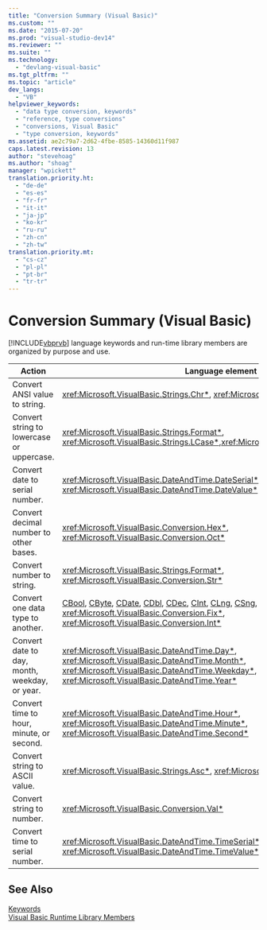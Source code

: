 ```yaml
---
title: "Conversion Summary (Visual Basic)"
ms.custom: ""
ms.date: "2015-07-20"
ms.prod: "visual-studio-dev14"
ms.reviewer: ""
ms.suite: ""
ms.technology: 
  - "devlang-visual-basic"
ms.tgt_pltfrm: ""
ms.topic: "article"
dev_langs: 
  - "VB"
helpviewer_keywords: 
  - "data type conversion, keywords"
  - "reference, type conversions"
  - "conversions, Visual Basic"
  - "type conversion, keywords"
ms.assetid: ae2c79a7-2d62-4fbe-8585-14360d11f987
caps.latest.revision: 13
author: "stevehoag"
ms.author: "shoag"
manager: "wpickett"
translation.priority.ht: 
  - "de-de"
  - "es-es"
  - "fr-fr"
  - "it-it"
  - "ja-jp"
  - "ko-kr"
  - "ru-ru"
  - "zh-cn"
  - "zh-tw"
translation.priority.mt: 
  - "cs-cz"
  - "pl-pl"
  - "pt-br"
  - "tr-tr"
---
```

# Conversion Summary (Visual Basic)
[!INCLUDE[vbprvb](../../../csharp/programming-guide/concepts/linq/includes/vbprvb_md.md)] language keywords and run-time library members are organized by purpose and use.  
  
|Action|Language element|  
|------------|----------------------|  
|Convert ANSI value to string.|<xref:Microsoft.VisualBasic.Strings.Chr*>, <xref:Microsoft.VisualBasic.Strings.ChrW*>|  
|Convert string to lowercase or uppercase.|<xref:Microsoft.VisualBasic.Strings.Format*>, <xref:Microsoft.VisualBasic.Strings.LCase*>,<xref:Microsoft.VisualBasic.Strings.UCase*>|  
|Convert date to serial number.|<xref:Microsoft.VisualBasic.DateAndTime.DateSerial*>, <xref:Microsoft.VisualBasic.DateAndTime.DateValue*>|  
|Convert decimal number to other bases.|<xref:Microsoft.VisualBasic.Conversion.Hex*>, <xref:Microsoft.VisualBasic.Conversion.Oct*>|  
|Convert number to string.|<xref:Microsoft.VisualBasic.Strings.Format*>, <xref:Microsoft.VisualBasic.Conversion.Str*>|  
|Convert one data type to another.|[CBool](../../../visual-basic/language-reference/functions/type-conversion-functions.md), [CByte](../../../visual-basic/language-reference/functions/type-conversion-functions.md), [CDate](../../../visual-basic/language-reference/functions/type-conversion-functions.md), [CDbl](../../../visual-basic/language-reference/functions/type-conversion-functions.md), [CDec](../../../visual-basic/language-reference/functions/type-conversion-functions.md), [CInt](../../../visual-basic/language-reference/functions/type-conversion-functions.md), [CLng](../../../visual-basic/language-reference/functions/type-conversion-functions.md), [CSng](../../../visual-basic/language-reference/functions/type-conversion-functions.md), [CShort](../../../visual-basic/language-reference/functions/type-conversion-functions.md), [CStr](../../../visual-basic/language-reference/functions/type-conversion-functions.md), [CType](../../../visual-basic/language-reference/functions/ctype-function.md), <xref:Microsoft.VisualBasic.Conversion.Fix*>, <xref:Microsoft.VisualBasic.Conversion.Int*>|  
|Convert date to day, month, weekday, or year.|<xref:Microsoft.VisualBasic.DateAndTime.Day*>, <xref:Microsoft.VisualBasic.DateAndTime.Month*>, <xref:Microsoft.VisualBasic.DateAndTime.Weekday*>, <xref:Microsoft.VisualBasic.DateAndTime.Year*>|  
|Convert time to hour, minute, or second.|<xref:Microsoft.VisualBasic.DateAndTime.Hour*>, <xref:Microsoft.VisualBasic.DateAndTime.Minute*>, <xref:Microsoft.VisualBasic.DateAndTime.Second*>|  
|Convert string to ASCII value.|<xref:Microsoft.VisualBasic.Strings.Asc*>, <xref:Microsoft.VisualBasic.Strings.AscW*>|  
|Convert string to number.|<xref:Microsoft.VisualBasic.Conversion.Val*>|  
|Convert time to serial number.|<xref:Microsoft.VisualBasic.DateAndTime.TimeSerial*>, <xref:Microsoft.VisualBasic.DateAndTime.TimeValue*>|  
  
## See Also  
 [Keywords](../../../visual-basic/language-reference/keywords/index.md)   
 [Visual Basic Runtime Library Members](../../../visual-basic/language-reference/visual-basic-runtime-library-members.md)